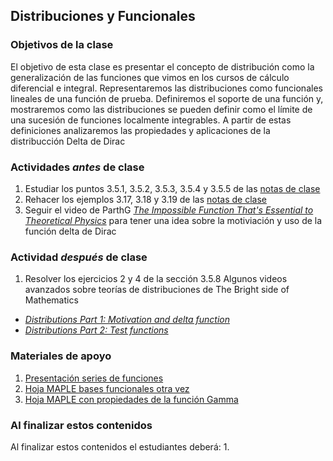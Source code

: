 ## Distribuciones y Funcionales

### Objetivos de la clase
El objetivo de esta clase es presentar el concepto de distribución como la generalización de las funciones que vimos en los cursos de cálculo diferencial e integral. Representaremos las distribuciones como funcionales lineales de una función de prueba. Definiremos el soporte de una función y, mostraremos como las distribuciones se pueden definir como el límite de una sucesión de funciones localmente integrables. A partir de estas definiciones analizaremos las propiedades y aplicaciones de la distribucción Delta de Dirac


### Actividades *antes* de clase
 1. Estudiar los puntos 3.5.1, 3.5.2, 3.5.3, 3.5.4 y 3.5.5 de las [notas de clase](https://github.com/nunezluis/MisCursos/blob/main/MisMateriales/LibrosCapitulos/VolumenUNOshort.pdf)
 2. Rehacer los ejemplos 3.17, 3.18 y 3.19 de las [notas de clase](https://github.com/nunezluis/MisCursos/blob/main/MisMateriales/LibrosCapitulos/VolumenUNOshort.pdf)
 3. Seguir el video de ParthG [*The Impossible Function That's Essential to Theoretical Physics*](https://www.youtube.com/watch?v=aPnBZG2y_UM) para tener una idea sobre la motiviación y uso de la función delta de Dirac


### Actividad *después* de clase
1. Resolver los ejercicios 2 y 4 de la sección 3.5.8 
Algunos videos avanzados sobre teorías de distribuciones de The Bright side of Mathematics
+ [*Distributions Part 1: Motivation and delta function*](https://www.youtube.com/watch?v=500gENxWiSU&list=RDLVgwVEEUg8PBY&index=2)
+ [*Distributions Part 2: Test functions*](https://www.youtube.com/watch?v=ECslmuGlu-U)

### Materiales de apoyo
  1. [Presentación series de funciones](https://github.com/nunezluis/MisCursos/blob/main/MisMateriales/Presentaciones/M2_2_1SerieFunciones.pdf)
  2. [Hoja MAPLE bases funcionales otra vez](https://htmlpreview.github.io/?https://github.com/nunezluis/MisCursos/blob/main/MisMateriales/ProgramasScripts/BasesFuncionales/BasesFuncionales.html)
  3. [Hoja MAPLE con propiedades de la función Gamma](https://htmlpreview.github.io/?https://github.com/nunezluis/MisCursos/blob/main/MisMateriales/ProgramasScripts/FuncionGamma/funcionGamma.html)

### Al finalizar estos contenidos
Al finalizar estos contenidos el estudiantes deberá:
  1.
